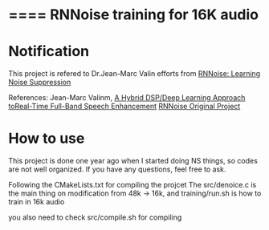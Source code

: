 ====
RNNoise training for 16K audio
====

Notification
============
This project is refered to Dr.Jean-Marc Valin efforts from [RNNoise: Learning Noise Suppression](https://people.xiph.org/~jm/demo/rnnoise/)

References:
Jean-Marc Valinm, [A Hybrid DSP/Deep Learning Approach toReal-Time Full-Band Speech Enhancement](https://jmvalin.ca/papers/rnnoise_mmsp2018.pdf)
[RNNoise Original Project](https://github.com/xiph/rnnoise)


How to use
==========
This project is done one year ago when I started doing NS things, so codes are not well organized. If you have any questions, feel free to ask.

Following the CMakeLists.txt for compiling the projcet
The src/denoice.c is the main thing on modification from 48k -> 16k, and training/run.sh is how to train in 16k audio

you also need to check src/compile.sh for compiling

